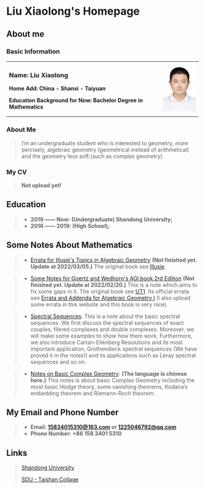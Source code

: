 # Liu Xiaolong's Homepage
## About me
### Basic Information
<table border="0">
  <tr>
    <td width="80%">
      <h3>Name: Liu Xiaolong</h3>
      <p><b>Home Add: China - Shanxi - Taiyuan</b></p>
      <p><b>Education Background for Now: Bachelor Degree in Mathematics</b></p>
    </td>
    <td width="20%">
      <img src="/MyPhoto.jpg" width="100%"> 
    </td>
  </tr>
</table>

### About Me
> I’m an undergraduate student who is interested to geometry, more percisely, algebraic geometry (geometrical instead of arithmetical) and the geometry less soft (such as complex geometry).

### My CV
> **Not upload yet!**

## Education

> + **2019 —— Now: (Undergraduate) Shandong University;**
> + **2016 —— 2019: (High School);**

## Some Notes About Mathematics
> + [Errata for Illusie's Topics in Algebraic Geometry](/IllusieErrata.pdf) **(Not finished yet. Update at 2022/03/05.)** The original book see [Illusie](http://staff.ustc.edu.cn/~yiouyang/Illusie.pdf).

> + [Some Notes for Goertz and Wedhorn's AGI book 2rd Edition](/AGnotes1.pdf) **(Not finished yet. Update at 2022/02/20.)** This is a note which aims to fix some gaps in it. The original book see [UT1](https://link.springer.com/content/pdf/10.1007%2F978-3-658-30733-2.pdf). Its official errata see [Errata and Addenda for Algebraic Geometry I](https://www.algebraic-geometry.de/errata/) (I also upload some errata in this website and this book is very nice).

> + [Spectral Sequences](/SpectralSequence.pdf): This is a note about the basic spectral sequences. We first discuss the spectral sequences of exact couples, filered complexes and double complexes. Moreover, we will make some examples to show how them work. Furthermore, we also introduce Cartan-Eilenberg Resolutions and its most important
application, Grothendieck spectral sequences (We have proved it in the notes!) and its applications such as Leray spectral sequences and so on.

> + [Notes on Basic Complex Geometry](/ComManiBasis.pdf): **(The language is chinese here.)** This notes is about basic Complex Geometry including the most basic Hodge theory, some vanishing theorems, Kodaira’s embedding theorem and Riemann-Roch theorem.

## My Email and Phone Number
> + **Email: 15834015310@163.com or 1225046792@qq.com**
> + **Phone Number: +86 158 3401 5310**

## Links
> [Shandong University](https://www.sdu.edu.cn/)
> 
> [SDU - Taishan Collage](https://www.tsxt.sdu.edu.cn/)
